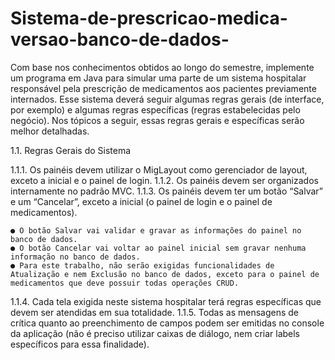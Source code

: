 # Sistema-de-prescricao-medica-versao-banco-de-dados-

Com base nos conhecimentos obtidos ao longo do semestre, implemente um programa em Java para simular uma parte de um sistema hospitalar responsável pela prescrição de medicamentos aos pacientes previamente internados. Esse sistema deverá seguir algumas regras gerais (de interface, por exemplo) e algumas regras específicas (regras estabelecidas pelo negócio). Nos tópicos a seguir, essas regras gerais e específicas serão melhor detalhadas.

  1.1. Regras Gerais do Sistema
  
  1.1.1. Os painéis devem utilizar o MigLayout como gerenciador de layout, exceto a inicial e o painel de login.
  1.1.2. Os painéis devem ser organizados internamente no padrão MVC.
  1.1.3. Os painéis devem ter um botão “Salvar” e um “Cancelar”, exceto a inicial (o painel de login e o painel de medicamentos).
  
    ● O botão Salvar vai validar e gravar as informações do painel no banco de dados.
    ● O botão Cancelar vai voltar ao painel inicial sem gravar nenhuma informação no banco de dados.
    ● Para este trabalho, não serão exigidas funcionalidades de Atualização e nem Exclusão no banco de dados, exceto para o painel de medicamentos que deve possuir todas operações CRUD.
  
  1.1.4. Cada tela exigida neste sistema hospitalar terá regras específicas que devem ser atendidas em sua totalidade.
  1.1.5. Todas as mensagens de crítica quanto ao preenchimento de campos podem ser emitidas no console da aplicação (não é preciso utilizar caixas de diálogo, nem criar labels específicos para essa finalidade).
